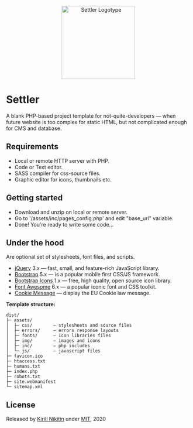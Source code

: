 <p align="center">
  <a href="https://kiriniy.github.io/settler/">
    <picture>
      <source media="(prefers-color-scheme: dark)" srcset="https://kiriniy.github.io/settler/assets/img/settler-repo-logo_darkmode.png">
      <source media="(prefers-color-scheme: light)" srcset="https://kiriniy.github.io/settler/assets/img/settler-repo-logo.png">
      <img src="https://kiriniy.github.io/settler/assets/img/settler-repo-logo.png" alt="Settler Logotype" width="200" height="200">
    </picture>
  </a>
</p>

# Settler

A blank PHP-based project template for not-quite-developers — when future website is too complex for static HTML, but not complicated enough for CMS and database.

## Requirements
 - Local or remote HTTP server with PHP.
 - Code or Text editor.
 - SASS compiler for css-source files.
 - Graphic editor for icons, thumbnails etc.

## Getting started
 - Download and unzip on local or remote server.
 - Go to '/assets/inc/pages_config.php' and edit "base_url" variable.
 - Done! You're ready to write some code...

## Under the hood

Are optional set of stylesheets, font files, and scripts.

  - [jQuery](https://jquery.com) 3.x — fast, small, and feature-rich JavaScript library.
  - [Bootstrap](https://getbootstrap.com) 5.x — is a popular mobile first CSS/JS framework.
  - [Bootstrap Icons](https://icons.getbootstrap.com) 1.x — free, high quality, open source icon library.
  - [Font Awesome](https://fontawesome.com/) 6.x — a popular iconic font and CSS toolkit.
  - [Cookie Message](https://github.com/studio24/cookie-message/) — display the EU Cookie law message.

**Template structure:**

  ```text
dist/
├─ assets/
│  ├─ css/        — stylesheets and source files
│  ├─ errors/     — errors response layouts 
│  ├─ fonts/      — icon libraries files 
│  ├─ img/        — images and icons
│  ├─ inc/        — php includes
│  └─ js/         — javascript files
├─ favicon.ico
├─ htaccess.txt
├─ humans.txt
├─ index.php
├─ robots.txt
├─ site.webmanifest
└─ sitemap.xml
  ```

## License

Released by [Kirill Nikitin](https://github.com/Kiriniy) under [MIT](https://github.com/kiriniy/settler/blob/master/LICENSE), 2020